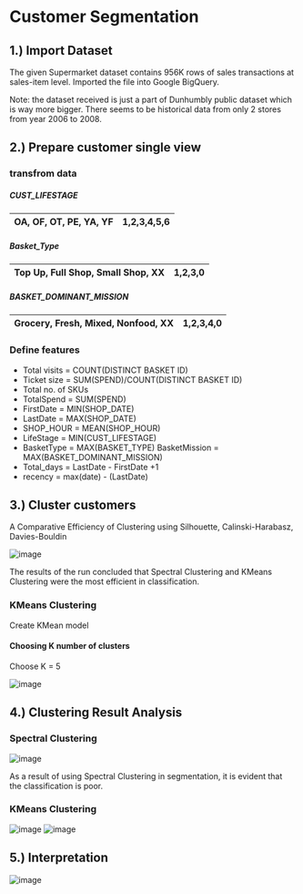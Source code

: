 # Customer Segmentation

## 1.) Import Dataset
The given Supermarket dataset contains 956K rows of sales transactions at sales-item level. Imported the file into Google BigQuery.

Note: the dataset received is just a part of Dunhumbly public dataset which is way more bigger. There seems to be historical data from only 2 stores from year 2006 to 2008.

## 2.) Prepare customer single view
### transfrom data
##### CUST_LIFESTAGE 
OA, OF, OT, PE, YA, YF | 1,2,3,4,5,6
----- | -----|
##### Basket_Type
Top Up, Full Shop, Small Shop, XX | 1,2,3,0
----- | -----|
##### BASKET_DOMINANT_MISSION
Grocery, Fresh, Mixed, Nonfood, XX | 1,2,3,4,0
----- | -----|

### Define features
* Total visits = COUNT(DISTINCT BASKET ID)
* Ticket size = SUM(SPEND)/COUNT(DISTINCT BASKET ID)
* Total no. of SKUs 
* TotalSpend = SUM(SPEND)
* FirstDate = MIN(SHOP_DATE)
* LastDate = MAX(SHOP_DATE)
* SHOP_HOUR = MEAN(SHOP_HOUR)
* LifeStage = MIN(CUST_LIFESTAGE)
* BasketType = MAX(BASKET_TYPE)                                                                               BasketMission = MAX(BASKET_DOMINANT_MISSION)
* Total_days = LastDate - FirstDate +1
* recency = max(date) - (LastDate)

## 3.) Cluster customers
A Comparative Efficiency of Clustering using Silhouette, Calinski-Harabasz, Davies-Bouldin 

![image](https://user-images.githubusercontent.com/95351692/147571211-b1bd837d-83e6-4dae-ad50-9e28754948a3.png)

The results of the run concluded that Spectral Clustering and KMeans Clustering were the most efficient in classification.

### KMeans Clustering
Create KMean model 
#### Choosing K number of clusters
Choose K = 5

![image](https://user-images.githubusercontent.com/95351692/147571375-9ba77060-7f04-45f5-a5fe-af8ecb653161.png)

## 4.) Clustering Result Analysis

### Spectral Clustering
![image](https://user-images.githubusercontent.com/95351692/147571501-c6751abd-ef72-4bf6-86a3-6e0b7a1213b9.png)

As a result of using Spectral Clustering in segmentation, it is evident that the classification is poor.
### KMeans Clustering
![image](https://user-images.githubusercontent.com/95351692/147571608-65b44d6e-694c-4cc7-b2fb-99b772a8e054.png)
![image](https://user-images.githubusercontent.com/95351692/147571659-40410a80-ee36-44d3-8f74-899414170ac8.png)

## 5.) Interpretation
![image](https://user-images.githubusercontent.com/95351692/147572167-683cdac8-9d7f-45f2-ae8f-64e38609d2db.png)







